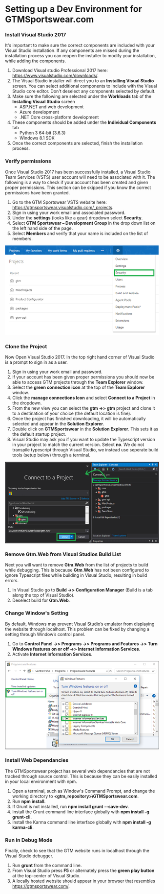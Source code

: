 # Setting up a Dev Environment for GTMSportswear.com

### Install Visual Studio 2017

It's important to make sure the correct components are included with your Visual Studio installation. If any components are missed during the installation process you can reopen the installer to modify your installation, while adding the components.
1.	Download Visual studio Professional 2017 here: https://www.visualstudio.com/downloads/.
1.  The Visual Studio installer will direct you to an **Installing Visual Studio** screen. You can select additional components to include with the Visual Studio core editor. Don't deselect any components selected by default.
1.	Make sure the following are selected under the **Workloads** tab of the **Installing Visual Studio** screen
    *	ASP.NET and web development
    *	Azure development
    *	.NET Core cross-platform development
1.	These components should be added under the **Individual Components** tab
    *	Python 3 64-bit (3.6.3)
    *	Windows 8.1 SDK
1. Once the correct components are selected, finish the installation process. 
   
### Verify permissions

Once Visual Studio 2017 has been successfully installed, a Visual Studio Team Services (VSTS) user account will need to be associated with it. The following is a way to check if your account has been created and given proper permissions. This section can be skipped if you know the correct permissions have been granted.  
1.	Go to the GTM Sportswear VSTS website here: https://gtmsportswear.visualstudio.com/_projects.
1.	Sign in using your work email and associated password.
1.	Under the **settings** (looks like a gear) dropdown select **Security**. 
1.	Select **GTM Sportswear – Development Group** in the drop down list on the left hand side of the page.
1.	Select **Members** and verify that your name is included on the list of members.

![Screenshot Cannot Display](../images/SetupComVerifyPermissions.png "Visual to help find security menu")
    
### Clone the Project

Now Open Visual Studio 2017. In the top right hand corner of Visual Studio is a prompt to sign in as a user. 
1.	Sign in using your work email and password.
1.	If your account has been given proper permissions you should now be able to access GTM projects through the **Team Explorer** window. 
1.	Select the **green connection icon** at the top of the **Team Explorer** window.
1.	Click the **manage connections Icon** and select **Connect to a Project** in the dropdown.   
1.	From the new view you can select the **gtm ->> gtm** project and clone it to a destination of your choice (the default location is fine).
1.  Once the project has finished downloading, it will be automatically selected and appear in the **Solution Explorer**.
1.  Double click on **GTMSportswear** in the **Solution Explorer**. This sets it as the default startup project.
1.  Visual Studio may ask you if you want to update the Typescript version in your project to match the current version. Select **no**. We do not transpile typescript through Visual Studio, we instead use seperate build tools (setup below) through a terminal.

![Screenshot Cannot Display](../images/SetupComCloneProject.png "Visual of cloning gtm project")

### Remove Gtm.Web from Visual Studios Build List

Next you will want to remove **Gtm.Web** from the list of projects to build while debugging. This is because **Gtm.Web** has not been configured to ignore Typescript files while building in Visual Studio, resulting in build errors. 
1.	In Visual Studio go to **Build ->>  Configuration Manager** (Build is a tab along the top of Visual Studio).
1.	Deselect build for **Gtm.Web**.

### Change Window's Setting

By default, Windows may prevent Visual Studio’s emulator from displaying the website through localhost. This problem can be fixed by changing a setting through Window’s control panel.
1.	Go to **Control Panel ->> Programs ->> Programs and Features ->> Turn Windows features on or off ->> Internet Information Services**.
1.	Activate **Internet Information Services**.

![Screenshot Cannot Display](../images/SetupComWindowsSettingFix.png "Visual of Window's setting that must be changed")
    
### Install Web Dependancies

The GTMSportswear project has several web dependancies that are not tracked through source control. This is because they can be easily installed in your local environment with npm. 
1. Open a terminal, such as Window's Command Prompt, and change the working directory to **\<gtm_repository\>\GTMSportswear.com**. 
1. Run **npm install**.
1. If Grunt is not installed, run **npm install grunt --save-dev**.
1. Install the Grunt command line interface globally with **npm install -g grunt-cli**.
1. Install the Karma command line interface globally with **npm install -g karma-cli**.
   
### Run in Debug Mode

Finally, check to see that the GTM website runs in localhost through the Visual Studio debugger.
1. Run **grunt** from the command line.
1. From Visual Studio press **F5** or alternately press the **green play button** at the top-center of Visual Studio.
1. A locally hosted website should appear in your browser that resembles https://gtmsportswear.com/.
    
